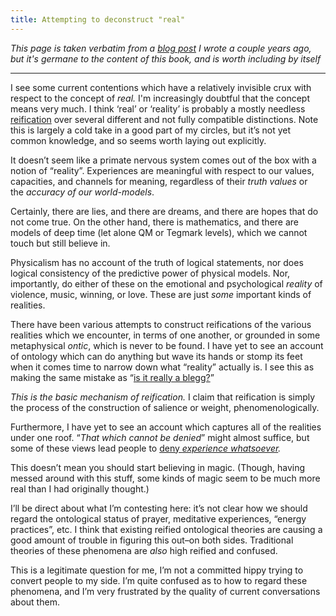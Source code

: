 ```yaml
---
title: Attempting to deconstruct "real"
---
```


*This page is taken verbatim from a [blog post](https://www.lesswrong.com/posts/erMexbvmFGqGp5nyS/attempting-to-deconstruct-real) I wrote a couple years ago, but it's germane to the content of this book, and is worth including by itself*

***

I see some current contentions which have a relatively invisible crux with respect to the concept of _real._ I'm increasingly doubtful that the concept means very much. I think ‘real’ or ‘reality’ is probably a mostly needless [reification](./reification) over several different and not fully compatible distinctions. Note this is largely a cold take in a good part of my circles, but it’s not yet common knowledge, and so seems worth laying out explicitly.

It doesn’t seem like a primate nervous system comes out of the box with a notion of “reality”. Experiences are meaningful with respect to our values, capacities, and channels for meaning, regardless of their _truth values_ or the _accuracy of our world-models_.

Certainly, there are lies, and there are dreams, and there are hopes that do not come true. On the other hand, there is mathematics, and there are models of deep time (let alone QM or Tegmark levels), which we cannot touch but still believe in. 

Physicalism has no account of the truth of logical statements, nor does logical consistency of the predictive power of physical models. Nor, importantly, do either of these on the emotional and psychological _reality_ of violence, music, winning, or love. These are just _some_ important kinds of realities.

There have been various attempts to construct reifications of the various realities which we encounter, in terms of one another, or grounded in some metaphysical _ontic_, which is never to be found. I have yet to see an account of ontology which can do anything but wave its hands or stomp its feet when it comes time to narrow down what “reality” actually is. I see this as making the same mistake as “[is it really a blegg?](https://www.lesswrong.com/posts/yA4gF5KrboK2m2Xu7/how-an-algorithm-feels-from-inside)”

_This is the basic mechanism of reification._ I claim that reification is simply the process of the construction of salience or weight, phenomenologically. 

Furthermore, I have yet to see an account which captures all of the realities under one roof. “_That which cannot be denied_” might almost suffice, but some of these views lead people to [deny _experience whatsoever_](https://www.lesswrong.com/posts/NyiFLzSrkfkDW4S7o/why-it-s-so-hard-to-talk-about-consciousness?commentId=q64Wz6SpLfhxrmxFH)_._

This doesn’t mean you should start believing in magic. (Though, having messed around with this stuff, some kinds of magic seem to be much more real than I had originally thought.) 

I’ll be direct about what I’m contesting here: it’s not clear how we should regard the ontological status of prayer, meditative experiences, “energy practices”, etc. I think that existing reified ontological theories are causing a good amount of trouble in figuring this out–on both sides. Traditional theories of these phenomena are _also_ high reified and confused. 

This is a legitimate question for me, I’m not a committed hippy trying to convert people to my side. I’m quite confused as to how to regard these phenomena, and I’m very frustrated by the quality of current conversations about them.